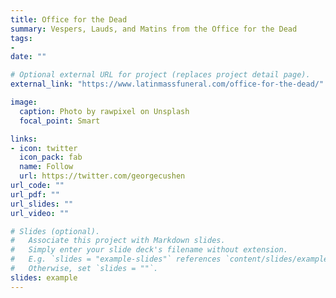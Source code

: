 ```yaml
---
title: Office for the Dead
summary: Vespers, Lauds, and Matins from the Office for the Dead
tags:
- 
date: ""

# Optional external URL for project (replaces project detail page).
external_link: "https://www.latinmassfuneral.com/office-for-the-dead/"

image:
  caption: Photo by rawpixel on Unsplash
  focal_point: Smart

links:
- icon: twitter
  icon_pack: fab
  name: Follow
  url: https://twitter.com/georgecushen
url_code: ""
url_pdf: ""
url_slides: ""
url_video: ""

# Slides (optional).
#   Associate this project with Markdown slides.
#   Simply enter your slide deck's filename without extension.
#   E.g. `slides = "example-slides"` references `content/slides/example-slides.md`.
#   Otherwise, set `slides = ""`.
slides: example
---
```


